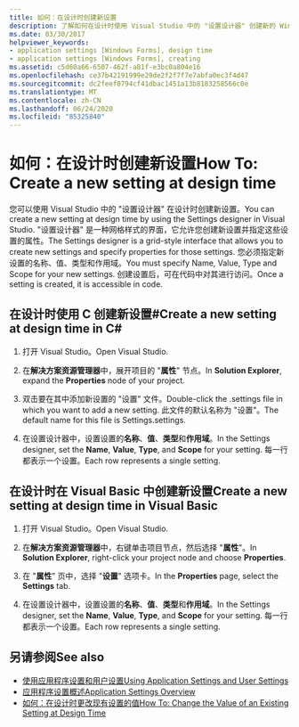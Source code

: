 ```yaml
---
title: 如何：在设计时创建新设置
description: 了解如何在设计时使用 Visual Studio 中的 "设置设计器" 创建新的 Windows 窗体设置。
ms.date: 03/30/2017
helpviewer_keywords:
- application settings [Windows Forms], design time
- application settings [Windows Forms], creating
ms.assetid: c5d60a66-6507-462f-a81f-e3bc0a804e16
ms.openlocfilehash: ce37b42191999e29de2f2f7f7e7abfa0ec3f4d47
ms.sourcegitcommit: dc2feef0794cf41dbac1451a13b8183258566c0e
ms.translationtype: MT
ms.contentlocale: zh-CN
ms.lasthandoff: 06/24/2020
ms.locfileid: "85325840"
---
```

# <a name="how-to-create-a-new-setting-at-design-time"></a><span data-ttu-id="c8368-103">如何：在设计时创建新设置</span><span class="sxs-lookup"><span data-stu-id="c8368-103">How To: Create a new setting at design time</span></span>

<span data-ttu-id="c8368-104">您可以使用 Visual Studio 中的 "设置设计器" 在设计时创建新设置。</span><span class="sxs-lookup"><span data-stu-id="c8368-104">You can create a new setting at design time by using the Settings designer in Visual Studio.</span></span> <span data-ttu-id="c8368-105">"设置设计器" 是一种网格样式的界面，它允许您创建新设置并指定这些设置的属性。</span><span class="sxs-lookup"><span data-stu-id="c8368-105">The Settings designer is a grid-style interface that allows you to create new settings and specify properties for those settings.</span></span> <span data-ttu-id="c8368-106">您必须指定新设置的名称、值、类型和作用域。</span><span class="sxs-lookup"><span data-stu-id="c8368-106">You must specify Name, Value, Type and Scope for your new settings.</span></span> <span data-ttu-id="c8368-107">创建设置后，可在代码中对其进行访问。</span><span class="sxs-lookup"><span data-stu-id="c8368-107">Once a setting is created, it is accessible in code.</span></span>

## <a name="create-a-new-setting-at-design-time-in-c"></a><span data-ttu-id="c8368-108">在设计时使用 C 创建新设置\#</span><span class="sxs-lookup"><span data-stu-id="c8368-108">Create a new setting at design time in C\#</span></span>

1. <span data-ttu-id="c8368-109">打开 Visual Studio。</span><span class="sxs-lookup"><span data-stu-id="c8368-109">Open Visual Studio.</span></span>

2. <span data-ttu-id="c8368-110">在**解决方案资源管理器**中，展开项目的 "**属性**" 节点。</span><span class="sxs-lookup"><span data-stu-id="c8368-110">In **Solution Explorer**, expand the **Properties** node of your project.</span></span>

3. <span data-ttu-id="c8368-111">双击要在其中添加新设置的 "设置" 文件。</span><span class="sxs-lookup"><span data-stu-id="c8368-111">Double-click the .settings file in which you want to add a new setting.</span></span> <span data-ttu-id="c8368-112">此文件的默认名称为 "设置"。</span><span class="sxs-lookup"><span data-stu-id="c8368-112">The default name for this file is Settings.settings.</span></span>

4. <span data-ttu-id="c8368-113">在设置设计器中，设置设置的**名称**、**值**、**类型**和**作用域**。</span><span class="sxs-lookup"><span data-stu-id="c8368-113">In the Settings designer, set the **Name**, **Value**, **Type**, and **Scope** for your setting.</span></span> <span data-ttu-id="c8368-114">每一行都表示一个设置。</span><span class="sxs-lookup"><span data-stu-id="c8368-114">Each row represents a single setting.</span></span>

## <a name="create-a-new-setting-at-design-time-in-visual-basic"></a><span data-ttu-id="c8368-115">在设计时在 Visual Basic 中创建新设置</span><span class="sxs-lookup"><span data-stu-id="c8368-115">Create a new setting at design time in Visual Basic</span></span>

1. <span data-ttu-id="c8368-116">打开 Visual Studio。</span><span class="sxs-lookup"><span data-stu-id="c8368-116">Open Visual Studio.</span></span>

2. <span data-ttu-id="c8368-117">在**解决方案资源管理器**中，右键单击项目节点，然后选择 "**属性**"。</span><span class="sxs-lookup"><span data-stu-id="c8368-117">In **Solution Explorer**, right-click your project node and choose **Properties**.</span></span>

3. <span data-ttu-id="c8368-118">在 "**属性**" 页中，选择 "**设置**" 选项卡。</span><span class="sxs-lookup"><span data-stu-id="c8368-118">In the **Properties** page, select the **Settings** tab.</span></span>

4. <span data-ttu-id="c8368-119">在设置设计器中，设置设置的**名称**、**值**、**类型**和**作用域**。</span><span class="sxs-lookup"><span data-stu-id="c8368-119">In the Settings designer, set the **Name**, **Value**, **Type**, and **Scope** for your setting.</span></span> <span data-ttu-id="c8368-120">每一行都表示一个设置。</span><span class="sxs-lookup"><span data-stu-id="c8368-120">Each row represents a single setting.</span></span>

## <a name="see-also"></a><span data-ttu-id="c8368-121">另请参阅</span><span class="sxs-lookup"><span data-stu-id="c8368-121">See also</span></span>

- [<span data-ttu-id="c8368-122">使用应用程序设置和用户设置</span><span class="sxs-lookup"><span data-stu-id="c8368-122">Using Application Settings and User Settings</span></span>](using-application-settings-and-user-settings.md)
- [<span data-ttu-id="c8368-123">应用程序设置概述</span><span class="sxs-lookup"><span data-stu-id="c8368-123">Application Settings Overview</span></span>](application-settings-overview.md)
- [<span data-ttu-id="c8368-124">如何：在设计时更改现有设置的值</span><span class="sxs-lookup"><span data-stu-id="c8368-124">How To: Change the Value of an Existing Setting at Design Time</span></span>](how-to-change-the-value-of-an-existing-setting-at-design-time.md)
